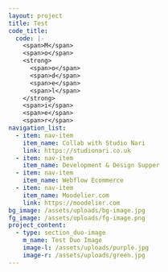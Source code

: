```yaml
---
layout: project
title: Test
code_title:
  code: |-
    <span>M</span>
    <span>o</span>
    <strong>
      <span>o</span>
      <span>d</span>
      <span>e</span>
      <span>l</span>
    </strong>
    <span>i</span>
    <span>e</span>
    <span>r</span>
navigation_list:
  - item: nav-item
    item_name: Collab with Studio Nari
    link: https://studionari.co.uk
  - item: nav-item
    item_name: Development & Design Supper
  - item: nav-item
    item_name: Webflow Ecommerce
  - item: nav-item
    item_name: Moodelier.com
    link: https://moodelier.com
bg_image: /assets/uploads/bg-image.jpg
fg_image: /assets/uploads/fg-image.png
project_content:
  - type: section_duo-image
    m_name: Test Duo Image
    image-l: /assets/uploads/purple.jpg
    image-r: /assets/uploads/green.jpg
---
```

